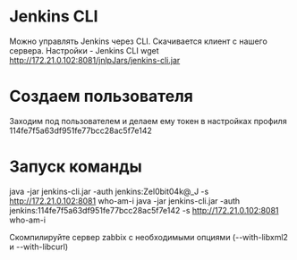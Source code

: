 # Jenkins CLI
Можно управлять Jenkins через CLI.
Скачивается клиент с нашего сервера.
Настройки - Jenkins CLI
wget http://172.21.0.102:8081/jnlpJars/jenkins-cli.jar

# Создаем пользователя
Заходим под пользователем и делаем ему токен в настройках профиля
114fe7f5a63df951fe77bcc28ac5f7e142



# Запуск команды 
java -jar jenkins-cli.jar -auth jenkins:Zel0bit04k@_J -s http://172.21.0.102:8081 who-am-i
java -jar jenkins-cli.jar -auth jenkins:114fe7f5a63df951fe77bcc28ac5f7e142 -s http://172.21.0.102:8081 who-am-i




Скомпилируйте сервер zabbix с необходимыми опциями (--with-libxml2 и --with-libcurl)